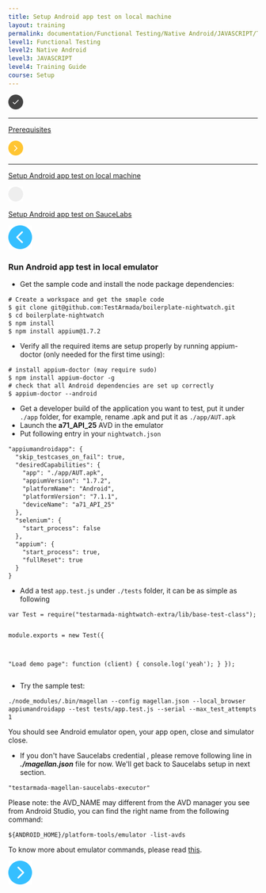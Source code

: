 ```yaml
---
title: Setup Android app test on local machine
layout: training
permalink: documentation/Functional Testing/Native Android/JAVASCRIPT/Training Guide/Setup/Setup Android app test on local machine
level1: Functional Testing
level2: Native Android
level3: JAVASCRIPT
level4: Training Guide
course: Setup
---
```

<div class="sidebar">
<div class="training-doc-link">
<div class ="training-doc-link-left">
<img class="training-doc-link-left__img" src="/images/training/checked.png" srcset="/images/training/checked%402x.png 2x, /images/training/checked%403x.png 3x" /><hr class="training-doc-link-left__hr training-doc-link-left__hr-completed" /></div>
<p class="training-doc-link__text">
<a class="training-doc-link__text-completed" href="./Prerequisites">Prerequisites</a></p>
</div>
<div class="training-doc-link">
<div class ="training-doc-link-left">
<img class="training-doc-link-left__img" src="/images/training/actived.png" srcset="/images/training/actived%402x.png 2x, /images/training/actived%403x.png 3x" /><hr class="training-doc-link-left__hr training-doc-link-left__hr-pending" /></div>
<p class="training-doc-link__text">
<a class="training-doc-link__text-current" href="./Setup Android app test on local machine">Setup Android app test on local machine</a></p>
</div>
<div class="training-doc-link">
<div class ="training-doc-link-left">
<img class="training-doc-link-left__img" src="/images/training/unread.png" srcset="/images/training/unread%402x.png 2x, /images/training/unread%403x.png 3x" /></div>
<p class="training-doc-link__text">
<a class="training-doc-link__text-pending" href="./Setup Android app test on SauceLabs">Setup Android app test on SauceLabs</a></p>
</div>
</div>
<div class="training-doc-nav-btn">
<a href="./Prerequisites"><img src="/images/training/btn-left.png" srcset="/images/training/btn-left%402x.png 2x, /images/training/btn-left%403x.png 3x" /></a>
</div>
<div class="training-content markdown">
<h3>Run Android app test in local emulator</h3>
<ul>
<li>Get the sample code and install the node package dependencies:</li>
</ul>
<pre><code class="language-bash"># Create a workspace and get the smaple code
$ git clone git@github.com:TestArmada/boilerplate-nightwatch.git
$ cd boilerplate-nightwatch
$ npm install
$ npm install appium@1.7.2
</code></pre>
<ul>
<li>Verify all the required items are setup properly by running appium-doctor (only needed for the first time using):</li>
</ul>
<pre><code class="language-bash"># install appium-doctor (may require sudo)
$ npm install appium-doctor -g
# check that all Android dependencies are set up correctly
$ appium-doctor --android
</code></pre>
<ul>
<li>Get a developer build of the application you want to test, put it under <code>./app</code> folder, for example, rename .apk and put it as <code>./app/AUT.apk</code></li>
<li>Launch the <strong>a71_API_25</strong> AVD in the emulator</li>
<li>Put following entry in your <code>nightwatch.json</code></li>
</ul>
<pre><code class="language-js">&quot;appiumandroidapp&quot;: {
  &quot;skip_testcases_on_fail&quot;: true,
  &quot;desiredCapabilities&quot;: {
    &quot;app&quot;: &quot;./app/AUT.apk&quot;,
    &quot;appiumVersion&quot;: &quot;1.7.2&quot;,
    &quot;platformName&quot;: &quot;Android&quot;,
    &quot;platformVersion&quot;: &quot;7.1.1&quot;,
    &quot;deviceName&quot;: &quot;a71_API_25&quot;
  },
  &quot;selenium&quot;: {
    &quot;start_process&quot;: false
  },
  &quot;appium&quot;: {
    &quot;start_process&quot;: true,
    &quot;fullReset&quot;: true
  }
}
</code></pre>
<ul>
<li>Add a test <code>app.test.js</code> under <code>./tests</code> folder, it can be as simple as following</li>
</ul>
<pre><code class="language-javascript">var Test = require(&quot;testarmada-nightwatch-extra/lib/base-test-class&quot;);

module.exports = new Test({
  
  &quot;Load demo page&quot;: function (client) {
    console.log('yeah');
  }
});
</code></pre>
<ul>
<li>Try the sample test:</li>
</ul>
<pre><code class="language-bash">./node_modules/.bin/magellan --config magellan.json --local_browser appiumandroidapp --test tests/app.test.js --serial --max_test_attempts 1
</code></pre>
<p>You should see Android emulator open, your app open, close and simulator close.</p>
<ul>
<li>If you don't have Saucelabs credential , please remove following line in <strong><em>./magellan.json</em></strong> file for now. We'll get back to Saucelabs setup in next section.</li>
</ul>
<pre><code class="language-bash">&quot;testarmada-magellan-saucelabs-executor&quot;
</code></pre>
<p>Please note: the AVD_NAME may different from the AVD manager you see from Android Studio, you can find the right name from the following command:</p>
<pre><code class="language-bash">${ANDROID_HOME}/platform-tools/emulator -list-avds
</code></pre>
<p>To know more about emulator commands, please read <a href="https://developer.android.com/studio/run/emulator-commandline.html">this</a>.</p>
</div>
<div class="training-doc-nav-btn">
<a href="./Setup Android app test on SauceLabs"><img src="/images/training/btn-right.png" srcset="/images/training/btn-right%402x.png 2x, /images/training/btn-right%403x.png 3x" /></a>
</div>
